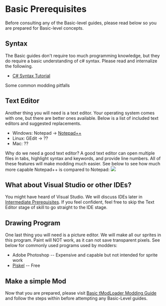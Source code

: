 # Basic Prerequisites
Before consulting any of the Basic-level guides, please read below so you are prepared for Basic-level concepts. 

## Syntax
The Basic guides don't require too much programming knowledge, but they do require a basic understanding of c# syntax. Please read and internalize the following.
* [C# Syntax Tutorial](https://www.tutorialspoint.com/csharp/csharp_basic_syntax.htm)

Some common modding pitfalls

## Text Editor
Another thing you will need is a text editor. Your operating system comes with one, but there are better ones available. Below is a list of included text editors and suggested replacements. 
* Windows: Notepad -> [Notepad++](https://notepad-plus-plus.org/)
* Linux: GEdit -> ??
* Mac: ??

Why do we need a good text editor? A good text editor can open multiple files in tabs, highlight syntax and keywords, and provide line numbers. All of these features will make modding much easier. See below to see how much more capable Notepad++ is compared to Notepad:
![](http://i.imgur.com/sViDiZ2.png)

## What about Visual Studio or other IDEs?
You might have heard of Visual Studio. We will discuss IDEs later in [Intermediate Prerequisites](https://github.com/bluemagic123/tModLoader/wiki/Intermediate-Prerequisites). If you feel confident, feel free to skip the Text Editor stage of skill to go straight to the IDE stage.

## Drawing Program
One last thing you will need is a picture editor. We will make all our sprites in this program. Paint will NOT work, as it can not save transparent pixels. See below for commonly used programs used by modders:
* Adobe Photoshop -- Expensive and capable but not intended for sprite work
* [Piskel](http://www.piskelapp.com/) -- Free

## Make a simple Mod
Now that you are prepared, please visit [Basic tModLoader Modding Guide](https://github.com/bluemagic123/tModLoader/wiki/Basic-tModLoader-Modding-Guide) and follow the steps within before attempting any Basic-Level guides.